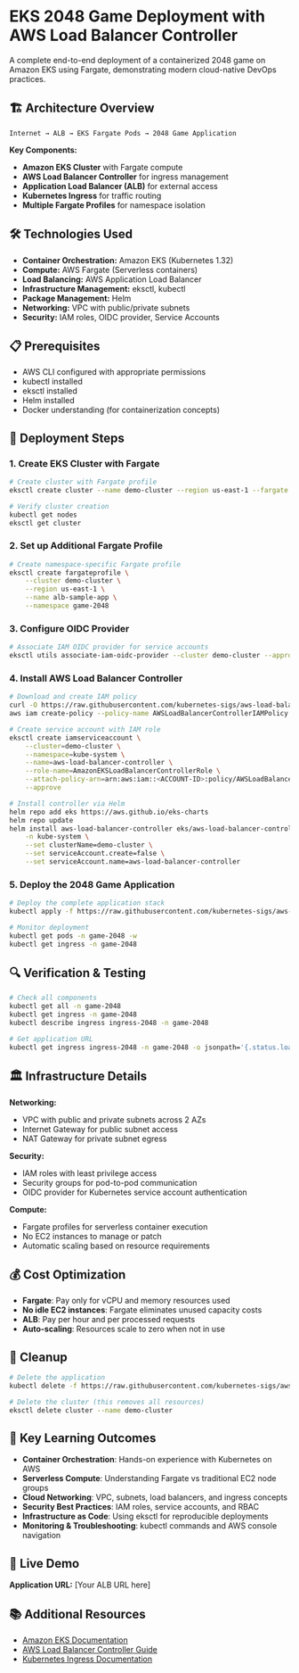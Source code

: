 # EKS 2048 Game Deployment with AWS Load Balancer Controller

A complete end-to-end deployment of a containerized 2048 game on Amazon EKS using Fargate, demonstrating modern cloud-native DevOps practices.

## 🏗️ Architecture Overview

```
Internet → ALB → EKS Fargate Pods → 2048 Game Application
```

**Key Components:**
- **Amazon EKS Cluster** with Fargate compute
- **AWS Load Balancer Controller** for ingress management
- **Application Load Balancer (ALB)** for external access
- **Kubernetes Ingress** for traffic routing
- **Multiple Fargate Profiles** for namespace isolation

## 🛠️ Technologies Used

- **Container Orchestration:** Amazon EKS (Kubernetes 1.32)
- **Compute:** AWS Fargate (Serverless containers)
- **Load Balancing:** AWS Application Load Balancer
- **Infrastructure Management:** eksctl, kubectl
- **Package Management:** Helm
- **Networking:** VPC with public/private subnets
- **Security:** IAM roles, OIDC provider, Service Accounts

## 📋 Prerequisites

- AWS CLI configured with appropriate permissions
- kubectl installed
- eksctl installed
- Helm installed
- Docker understanding (for containerization concepts)

## 🚀 Deployment Steps

### 1. Create EKS Cluster with Fargate

```bash
# Create cluster with Fargate profile
eksctl create cluster --name demo-cluster --region us-east-1 --fargate

# Verify cluster creation
kubectl get nodes
eksctl get cluster
```

### 2. Set up Additional Fargate Profile

```bash
# Create namespace-specific Fargate profile
eksctl create fargateprofile \
    --cluster demo-cluster \
    --region us-east-1 \
    --name alb-sample-app \
    --namespace game-2048
```

### 3. Configure OIDC Provider

```bash
# Associate IAM OIDC provider for service accounts
eksctl utils associate-iam-oidc-provider --cluster demo-cluster --approve
```

### 4. Install AWS Load Balancer Controller

```bash
# Download and create IAM policy
curl -O https://raw.githubusercontent.com/kubernetes-sigs/aws-load-balancer-controller/v2.11.0/docs/install/iam_policy.json
aws iam create-policy --policy-name AWSLoadBalancerControllerIAMPolicy --policy-document file://iam_policy.json

# Create service account with IAM role
eksctl create iamserviceaccount \
    --cluster=demo-cluster \
    --namespace=kube-system \
    --name=aws-load-balancer-controller \
    --role-name=AmazonEKSLoadBalancerControllerRole \
    --attach-policy-arn=arn:aws:iam::<ACCOUNT-ID>:policy/AWSLoadBalancerControllerIAMPolicy \
    --approve

# Install controller via Helm
helm repo add eks https://aws.github.io/eks-charts
helm repo update
helm install aws-load-balancer-controller eks/aws-load-balancer-controller \
    -n kube-system \
    --set clusterName=demo-cluster \
    --set serviceAccount.create=false \
    --set serviceAccount.name=aws-load-balancer-controller
```

### 5. Deploy the 2048 Game Application

```bash
# Deploy the complete application stack
kubectl apply -f https://raw.githubusercontent.com/kubernetes-sigs/aws-load-balancer-controller/v2.5.4/docs/examples/2048/2048_full.yaml

# Monitor deployment
kubectl get pods -n game-2048 -w
kubectl get ingress -n game-2048
```

## 🔍 Verification & Testing

```bash
# Check all components
kubectl get all -n game-2048
kubectl get ingress -n game-2048
kubectl describe ingress ingress-2048 -n game-2048

# Get application URL
kubectl get ingress ingress-2048 -n game-2048 -o jsonpath='{.status.loadBalancer.ingress[0].hostname}'
```

## 🏛️ Infrastructure Details

**Networking:**
- VPC with public and private subnets across 2 AZs
- Internet Gateway for public subnet access
- NAT Gateway for private subnet egress

**Security:**
- IAM roles with least privilege access
- Security groups for pod-to-pod communication
- OIDC provider for Kubernetes service account authentication

**Compute:**
- Fargate profiles for serverless container execution
- No EC2 instances to manage or patch
- Automatic scaling based on resource requirements

## 💰 Cost Optimization

- **Fargate**: Pay only for vCPU and memory resources used
- **No idle EC2 instances**: Fargate eliminates unused capacity costs
- **ALB**: Pay per hour and per processed requests
- **Auto-scaling**: Resources scale to zero when not in use

## 🧹 Cleanup

```bash
# Delete the application
kubectl delete -f https://raw.githubusercontent.com/kubernetes-sigs/aws-load-balancer-controller/v2.5.4/docs/examples/2048/2048_full.yaml

# Delete the cluster (this removes all resources)
eksctl delete cluster --name demo-cluster
```

## 🎯 Key Learning Outcomes

- **Container Orchestration**: Hands-on experience with Kubernetes on AWS
- **Serverless Compute**: Understanding Fargate vs traditional EC2 node groups
- **Cloud Networking**: VPC, subnets, load balancers, and ingress concepts
- **Security Best Practices**: IAM roles, service accounts, and RBAC
- **Infrastructure as Code**: Using eksctl for reproducible deployments
- **Monitoring & Troubleshooting**: kubectl commands and AWS console navigation

## 🔗 Live Demo

**Application URL:** [Your ALB URL here]

## 📚 Additional Resources

- [Amazon EKS Documentation](https://docs.aws.amazon.com/eks/)
- [AWS Load Balancer Controller Guide](https://kubernetes-sigs.github.io/aws-load-balancer-controller/)
- [Kubernetes Ingress Documentation](https://kubernetes.io/docs/concepts/services-networking/ingress/)
